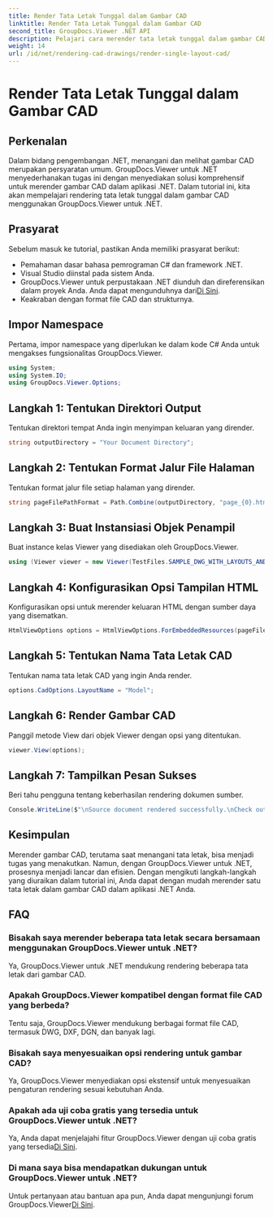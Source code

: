 ```yaml
---
title: Render Tata Letak Tunggal dalam Gambar CAD
linktitle: Render Tata Letak Tunggal dalam Gambar CAD
second_title: GroupDocs.Viewer .NET API
description: Pelajari cara merender tata letak tunggal dalam gambar CAD menggunakan GroupDocs.Viewer untuk .NET. Langkah mudah untuk integrasi yang lancar dalam aplikasi .NET Anda.
weight: 14
url: /id/net/rendering-cad-drawings/render-single-layout-cad/
---
```


# Render Tata Letak Tunggal dalam Gambar CAD

## Perkenalan
Dalam bidang pengembangan .NET, menangani dan melihat gambar CAD merupakan persyaratan umum. GroupDocs.Viewer untuk .NET menyederhanakan tugas ini dengan menyediakan solusi komprehensif untuk merender gambar CAD dalam aplikasi .NET. Dalam tutorial ini, kita akan mempelajari rendering tata letak tunggal dalam gambar CAD menggunakan GroupDocs.Viewer untuk .NET.
## Prasyarat
Sebelum masuk ke tutorial, pastikan Anda memiliki prasyarat berikut:
- Pemahaman dasar bahasa pemrograman C# dan framework .NET.
- Visual Studio diinstal pada sistem Anda.
-  GroupDocs.Viewer untuk perpustakaan .NET diunduh dan direferensikan dalam proyek Anda. Anda dapat mengunduhnya dari[Di Sini](https://releases.groupdocs.com/viewer/net/).
- Keakraban dengan format file CAD dan strukturnya.

## Impor Namespace
Pertama, impor namespace yang diperlukan ke dalam kode C# Anda untuk mengakses fungsionalitas GroupDocs.Viewer.

```csharp
using System;
using System.IO;
using GroupDocs.Viewer.Options;
```

## Langkah 1: Tentukan Direktori Output
Tentukan direktori tempat Anda ingin menyimpan keluaran yang dirender.
```csharp
string outputDirectory = "Your Document Directory";
```
## Langkah 2: Tentukan Format Jalur File Halaman
Tentukan format jalur file setiap halaman yang dirender.
```csharp
string pageFilePathFormat = Path.Combine(outputDirectory, "page_{0}.html");
```
## Langkah 3: Buat Instansiasi Objek Penampil
Buat instance kelas Viewer yang disediakan oleh GroupDocs.Viewer.
```csharp
using (Viewer viewer = new Viewer(TestFiles.SAMPLE_DWG_WITH_LAYOUTS_AND_LAYERS))
```
## Langkah 4: Konfigurasikan Opsi Tampilan HTML
Konfigurasikan opsi untuk merender keluaran HTML dengan sumber daya yang disematkan.
```csharp
HtmlViewOptions options = HtmlViewOptions.ForEmbeddedResources(pageFilePathFormat);
```
## Langkah 5: Tentukan Nama Tata Letak CAD
Tentukan nama tata letak CAD yang ingin Anda render.
```csharp
options.CadOptions.LayoutName = "Model";
```
## Langkah 6: Render Gambar CAD
Panggil metode View dari objek Viewer dengan opsi yang ditentukan.
```csharp
viewer.View(options);
```
## Langkah 7: Tampilkan Pesan Sukses
Beri tahu pengguna tentang keberhasilan rendering dokumen sumber.
```csharp
Console.WriteLine($"\nSource document rendered successfully.\nCheck output in {outputDirectory}.");
```

## Kesimpulan
Merender gambar CAD, terutama saat menangani tata letak, bisa menjadi tugas yang menakutkan. Namun, dengan GroupDocs.Viewer untuk .NET, prosesnya menjadi lancar dan efisien. Dengan mengikuti langkah-langkah yang diuraikan dalam tutorial ini, Anda dapat dengan mudah merender satu tata letak dalam gambar CAD dalam aplikasi .NET Anda.
## FAQ
### Bisakah saya merender beberapa tata letak secara bersamaan menggunakan GroupDocs.Viewer untuk .NET?
Ya, GroupDocs.Viewer untuk .NET mendukung rendering beberapa tata letak dari gambar CAD.
### Apakah GroupDocs.Viewer kompatibel dengan format file CAD yang berbeda?
Tentu saja, GroupDocs.Viewer mendukung berbagai format file CAD, termasuk DWG, DXF, DGN, dan banyak lagi.
### Bisakah saya menyesuaikan opsi rendering untuk gambar CAD?
Ya, GroupDocs.Viewer menyediakan opsi ekstensif untuk menyesuaikan pengaturan rendering sesuai kebutuhan Anda.
### Apakah ada uji coba gratis yang tersedia untuk GroupDocs.Viewer untuk .NET?
 Ya, Anda dapat menjelajahi fitur GroupDocs.Viewer dengan uji coba gratis yang tersedia[Di Sini](https://releases.groupdocs.com/).
### Di mana saya bisa mendapatkan dukungan untuk GroupDocs.Viewer untuk .NET?
 Untuk pertanyaan atau bantuan apa pun, Anda dapat mengunjungi forum GroupDocs.Viewer[Di Sini](https://forum.groupdocs.com/c/viewer/9).